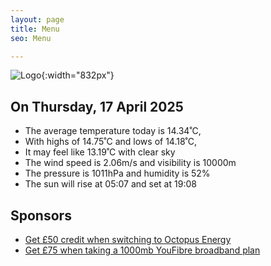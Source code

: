 ```yaml
---
layout: page
title: Menu
seo: Menu

---
```


![Logo](/images/logo.jpg){:width="832px"}

<!-- weather_marker starts -->
## On Thursday, 17 April 2025

- The average temperature today is 14.34˚C,
- With highs of 14.75˚C and lows of 14.18˚C,
- It may feel like 13.19˚C with clear sky
- The wind speed is 2.06m/s and visibility is 10000m
- The pressure is 1011hPa and humidity is 52%
- The sun will rise at 05:07 and set at 19:08

<!-- weather_marker ends -->

## Sponsors

- [Get £50 credit when switching to Octopus Energy](https://bit.ly/3oD1nnS)
- [Get £75 when taking a 1000mb YouFibre broadband plan](https://aklam.io/91zWhU?)



